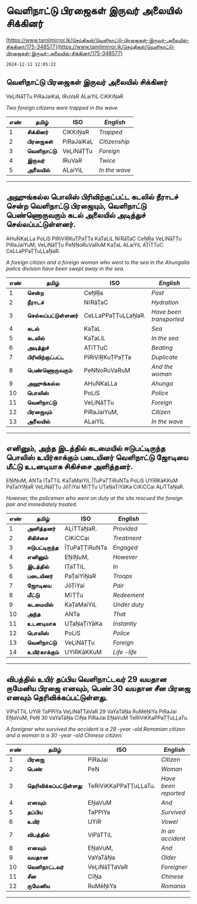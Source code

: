 # வெளிநாட்டு பிரஜைகள் இருவர் அலையில் சிக்கினர்

[https://www.tamilmirror.lk/செய்திகள்/வெளிநாட்டு-பிரஜைகள்-இருவர்-அலையில்-சிக்கினர்/175-348577](https://www.tamilmirror.lk/செய்திகள்/வெளிநாட்டு-பிரஜைகள்-இருவர்-அலையில்-சிக்கினர்/175-348577)

`2024-12-11 12:05:22`

## வெளிநாட்டு பிரஜைகள் இருவர் அலையில் சிக்கினர்

VeḶiNāṬṬu PiRaJaiKaḶ IRuVaR ALaiYiL CiKKiṈaR

*Two foreign citizens were trapped in the wave*

எண்|**தமிழ்**|ISO|*English*
---|---|---|---
1|**சிக்கினர்**|CiKKiṈaR|*Trapped*
2|**பிரஜைகள்**|PiRaJaiKaḶ|*Citizenship*
3|**வெளிநாட்டு**|VeḶiNāṬṬu|*Foreign*
4|**இருவர்**|IRuVaR|*Twice*
5|**அலையில்**|ALaiYiL|*In the wave*

---

## அஹுங்கல்ல பொலிஸ் பிரிவிற்குட்பட்ட கடலில் நீராடச் சென்ற வெளிநாட்டு பிரஜையும், வெளிநாட்டு பெண்ணொருவரும் கடல் அலையில் அடித்துச் செல்லப்பட்டுள்ளனர்.

AHuṄKaLLa PoLiS PiRiViṞKuṬPaṬṬa KaṬaLiL NīRāṬaC CeṈṞa VeḶiNāṬṬu PiRaJaiYuM, VeḶiNāṬṬu PeṆṆoRuVaRuM KaṬaL ALaiYiL AṬiTTuC CeLLaPPaṬṬuḶḶaṈaR.

*A foreign citizen and a foreign woman who went to the sea in the Ahungalla police division have been swept away in the sea.*

எண்|**தமிழ்**|ISO|*English*
---|---|---|---
1|**சென்ற**|CeṈṞa|*Past*
2|**நீராடச்**|NīRāṬaC|*Hydration*
3|**செல்லப்பட்டுள்ளனர்**|CeLLaPPaṬṬuḶḶaṈaR.|*Have been transported*
4|**கடல்**|KaṬaL|*Sea*
5|**கடலில்**|KaṬaLiL|*In the sea*
6|**அடித்துச்**|AṬiTTuC|*Beating*
7|**பிரிவிற்குட்பட்ட**|PiRiViṞKuṬPaṬṬa|*Duplicate*
8|**பெண்ணொருவரும்**|PeṆṆoRuVaRuM|*And the woman*
9|**அஹுங்கல்ல**|AHuṄKaLLa|*Ahunga*
10|**பொலிஸ்**|PoLiS|*Police*
11|**வெளிநாட்டு**|VeḶiNāṬṬu|*Foreign*
12|**பிரஜையும்**|PiRaJaiYuM,|*Citizen*
13|**அலையில்**|ALaiYiL|*In the wave*

---

## எனினும், அந்த இடத்தில் கடமையில் ஈடுபட்டிருந்த பொலிஸ் உயிர்காக்கும் படையினர் வெளிநாட்டு ஜோடியை மீட்டு உடனடியாக சிகிச்சை அளித்தனர்.

EṈiṈuM, ANTa IṬaTTiL KaṬaMaiYiL ĪṬuPaṬṬiRuNTa PoLiS UYiRKāKKuM PaṬaiYiṈaR VeḶiNāṬṬu JōṬiYai MīṬṬu UṬaṈaṬiYāKa CiKiCCai AḶiTTaṈaR.

*However, the policemen who were on duty at the site rescued the foreign pair and immediately treated.*

எண்|**தமிழ்**|ISO|*English*
---|---|---|---
1|**அளித்தனர்**|AḶiTTaṈaR.|*Provided*
2|**சிகிச்சை**|CiKiCCai|*Treatment*
3|**ஈடுபட்டிருந்த**|ĪṬuPaṬṬiRuNTa|*Engaged*
4|**எனினும்**|EṈiṈuM,|*However*
5|**இடத்தில்**|IṬaTTiL|*In*
6|**படையினர்**|PaṬaiYiṈaR|*Troops*
7|**ஜோடியை**|JōṬiYai|*Pair*
8|**மீட்டு**|MīṬṬu|*Redeement*
9|**கடமையில்**|KaṬaMaiYiL|*Under duty*
10|**அந்த**|ANTa|*That*
11|**உடனடியாக**|UṬaṈaṬiYāKa|*Instantly*
12|**பொலிஸ்**|PoLiS|*Police*
13|**வெளிநாட்டு**|VeḶiNāṬṬu|*Foreign*
14|**உயிர்காக்கும்**|UYiRKāKKuM|*Life -life*

---

## விபத்தில் உயிர் தப்பிய வெளிநாட்டவர் 29 வயதான ருமேனிய பிரஜை எனவும், பெண் 30 வயதான சீன பிரஜை எனவும் தெரிவிக்கப்பட்டுள்ளது.

ViPaTTiL UYiR TaPPiYa VeḶiNāṬṬaVaR 29 VaYaTāṈa RuMēṈiYa PiRaJai EṈaVuM, PeṆ 30 VaYaTāṈa CīṈa PiRaJai EṈaVuM TeRiViKKaPPaṬṬuḶḶaTu.

*A foreigner who survived the accident is a 29 -year -old Romanian citizen and a woman is a 30 -year -old Chinese citizen.*

எண்|**தமிழ்**|ISO|*English*
---|---|---|---
1|**பிரஜை**|PiRaJai|*Citizen*
2|**பெண்**|PeṆ|*Woman*
3|**தெரிவிக்கப்பட்டுள்ளது**|TeRiViKKaPPaṬṬuḶḶaTu.|*Have been reported*
4|**எனவும்**|EṈaVuM|*And*
5|**தப்பிய**|TaPPiYa|*Survived*
6|**உயிர்**|UYiR|*Vowel*
7|**விபத்தில்**|ViPaTTiL|*In an accident*
8|**எனவும்**|EṈaVuM,|*And*
9|**வயதான**|VaYaTāṈa|*Older*
10|**வெளிநாட்டவர்**|VeḶiNāṬṬaVaR|*Foreigner*
11|**சீன**|CīṈa|*Chinese*
12|**ருமேனிய**|RuMēṈiYa|*Romania*

---
